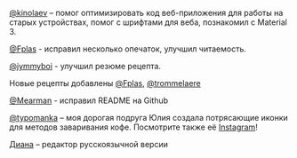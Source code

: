 [@kinolaev](https://github.com/kinolaev) – помог оптимизировать код веб-приложения для работы на старых устройствах, помог с шрифтами для веба, познакомил с Material 3.

[@Fplas](https://github.com/Fplas) - исправил несколько опечаток, улучшил читаемость.

[@jymmyboi](https://github.com/jymmyboi) - улучшил резюме рецепта.

Новые рецепты добавлены [@Fplas](https://github.com/Fplas), [@trommelaere](https://github.com/trommelaere)

[@Mearman](https://github.com/Mearman) - исправил README на Github

[@typomanka](https://github.com/typomanka) – моя дорогая подруга Юлия создала потрясающие иконки для методов заваривания кофе. Посмотрите также её [Instagram](https://www.instagram.com/typomanka/)!

[Диана](https://diana.karliner.pro/) – редактор русскоязычной версии
